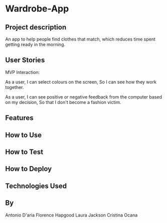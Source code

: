 # Wardrobe-App

Project description 
------

An app to help people find clothes that match, which reduces time spent getting ready in the morning.

User Stories
------

MVP Interaction:

As a user,
I can select colours on the screen,
So I can see how they work together.

As a user,
I can see positive or negative feedback from the computer based on my decision,
So that I don't become a fashion victim.

Features
------

How to Use
--------

How to Test
-------

How to Deploy
-------

Technologies Used 
------

By
---
Antonio D'aria
Florence Hapgood
Laura Jackson
Cristina Ocana


